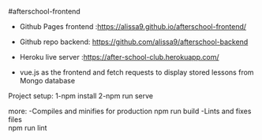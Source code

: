 
#afterschool-frontend

* Github Pages frontend :https://alissa9.github.io/afterschool-frontend/
* Github repo backend: https://github.com/alissa9/afterschool-backend
* Heroku live server :https://after-school-club.herokuapp.com/

* vue.js as the frontend and fetch requests to display stored lessons from Mongo database 

Project setup:
1-npm install
2-npm run serve

more:
-Compiles and minifies for production
 npm run build
-Lints and fixes files  
 npm run lint

